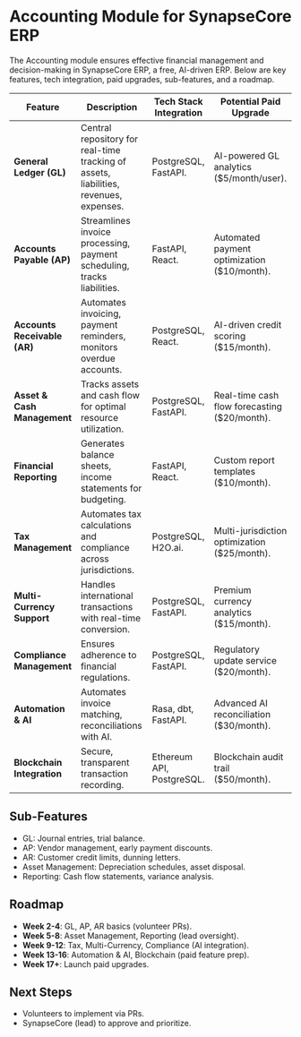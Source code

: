 # Accounting Module for SynapseCore ERP
The Accounting module ensures effective financial management and decision-making in SynapseCore ERP, a free, AI-driven ERP. Below are key features, tech integration, paid upgrades, sub-features, and a roadmap.

| **Feature**               | **Description**                                                                 | **Tech Stack Integration**            | **Potential Paid Upgrade**               |
|----------------------------|---------------------------------------------------------------------------------|---------------------------------------|------------------------------------------|
| **General Ledger (GL)**    | Central repository for real-time tracking of assets, liabilities, revenues, expenses. | PostgreSQL, FastAPI.                  | AI-powered GL analytics ($5/month/user). |
| **Accounts Payable (AP)**  | Streamlines invoice processing, payment scheduling, tracks liabilities.         | FastAPI, React.                       | Automated payment optimization ($10/month). |
| **Accounts Receivable (AR)** | Automates invoicing, payment reminders, monitors overdue accounts.              | PostgreSQL, React.                    | AI-driven credit scoring ($15/month).     |
| **Asset & Cash Management** | Tracks assets and cash flow for optimal resource utilization.                   | PostgreSQL, FastAPI.                  | Real-time cash flow forecasting ($20/month). |
| **Financial Reporting**    | Generates balance sheets, income statements for budgeting.                      | FastAPI, React.                       | Custom report templates ($10/month).      |
| **Tax Management**         | Automates tax calculations and compliance across jurisdictions.                 | PostgreSQL, H2O.ai.                   | Multi-jurisdiction optimization ($25/month). |
| **Multi-Currency Support** | Handles international transactions with real-time conversion.                   | PostgreSQL, FastAPI.                  | Premium currency analytics ($15/month).   |
| **Compliance Management**  | Ensures adherence to financial regulations.                                    | PostgreSQL, FastAPI.                  | Regulatory update service ($20/month).    |
| **Automation & AI**        | Automates invoice matching, reconciliations with AI.                            | Rasa, dbt, FastAPI.                   | Advanced AI reconciliation ($30/month).   |
| **Blockchain Integration** | Secure, transparent transaction recording.                                     | Ethereum API, PostgreSQL.              | Blockchain audit trail ($50/month).       |

## Sub-Features
- GL: Journal entries, trial balance.
- AP: Vendor management, early payment discounts.
- AR: Customer credit limits, dunning letters.
- Asset Management: Depreciation schedules, asset disposal.
- Reporting: Cash flow statements, variance analysis.

## Roadmap
- **Week 2-4**: GL, AP, AR basics (volunteer PRs).
- **Week 5-8**: Asset Management, Reporting (lead oversight).
- **Week 9-12**: Tax, Multi-Currency, Compliance (AI integration).
- **Week 13-16**: Automation & AI, Blockchain (paid feature prep).
- **Week 17+**: Launch paid upgrades.

## Next Steps
- Volunteers to implement via PRs.
- SynapseCore (lead) to approve and prioritize.
